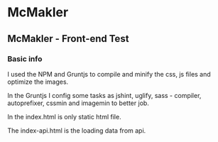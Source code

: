 # McMakler
## McMakler - Front-end Test
### Basic info

I used the NPM and Gruntjs to compile and minify the css, js files and optimize the images.

In the Gruntjs I config some tasks as jshint, uglify, sass - compiler, autoprefixer, cssmin and imagemin to better job.

In the index.html is only static html file.

The index-api.html is the loading data from api.
